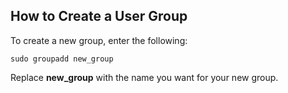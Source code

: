 ## How to Create a User Group

To create a new group, enter the following:

```output
sudo groupadd new_group
```

Replace **new_group** with the name you want for your new group.